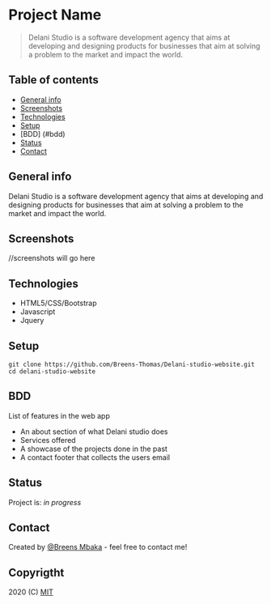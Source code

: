 # Project Name
> Delani Studio is a software development agency that aims at developing and designing products for businesses that aim at solving a problem to the market and impact the world.

## Table of contents
* [General info](#general-info)
* [Screenshots](#screenshots)
* [Technologies](#technologies)
* [Setup](#setup)
* [BDD] (#bdd)
* [Status](#status)
* [Contact](#contact)

## General info
Delani Studio is a software development agency that aims at developing and designing products for businesses that aim at solving a problem to the market and impact the world.

## Screenshots
//screenshots will go here

## Technologies
* HTML5/CSS/Bootstrap
* Javascript
* Jquery

## Setup
````
git clone https://github.com/Breens-Thomas/Delani-studio-website.git
cd delani-studio-website
````

## BDD
List of features in the web app
* An about section of what Delani studio does
* Services offered
* A showcase of the projects done in the past
* A contact footer that collects the users email

## Status
Project is: _in progress_

## Contact
Created by [@Breens Mbaka](https://www.linkedin.com/in/breens-mbaka-b447781b9/) - feel free to contact me!

## Copyrigtht
2020 (C) [MIT](LICENSE.txt)